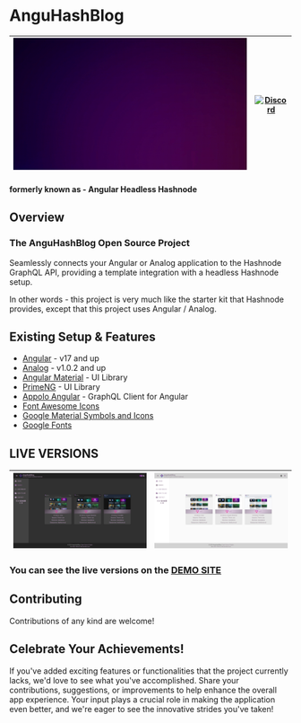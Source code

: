 # AnguHashBlog 

|![merge-animation](/profile/anguhashblog-merge-animation.gif)| [![Discord](https://github.com/monacodelisa/icons-and-graphics/blob/main/icomoon/PNG/discord.png?raw=true)](https://discord.gg/3bS3xpCj) |
|---|---|
#### formerly known as - Angular Headless Hashnode

## Overview 

### The **AnguHashBlog** Open Source Project 
Seamlessly connects your Angular or Analog application to the Hashnode GraphQL
API, providing a template integration with a headless Hashnode setup.

In other words - this project is very much like the starter kit that Hashnode provides, except that this project uses Angular / Analog.

## Existing Setup & Features

- [Angular](https://angular.dev) - v17 and up
- [Analog](https://analogjs.org/) - v1.0.2 and up
- [Angular Material](https://material.angular.io/) - UI Library
- [PrimeNG](https://primeng.org/) - UI Library
- [Appolo Angular](https://the-guild.dev/graphql/apollo-angular/docs) - GraphQL Client for Angular
- [Font Awesome Icons](https://fontawesome.com/)
- [Google Material Symbols and Icons](https://fonts.google.com/icons)
- [Google Fonts](https://fonts.google.com/)

## LIVE VERSIONS

| [![AnguHashBlog dark](/profile/anguhashblog-dark.jpg)](https://anguhashblog.com/) | [![AnguHashBlog light](/profile/anguhashblog-light.jpg)](https://anguhashblog.com/) |
| - | - |                         

### You can see the live versions on the [DEMO SITE](https://AnguHashBlog.com/)                             

## Contributing

Contributions of any kind are welcome!

## Celebrate Your Achievements!

If you've added exciting features or functionalities that the project currently lacks, we'd love to see what you've accomplished. Share your contributions, suggestions, or improvements to help enhance the overall app experience. Your input plays a crucial role in making the application even better, and we're eager to see the innovative strides you've taken!
